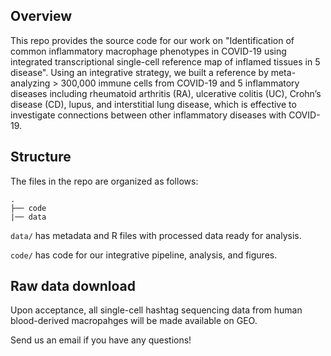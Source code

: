 ## Overview
This repo provides the source code for our work on "Identification of common inflammatory macrophage phenotypes in COVID-19 using integrated transcriptional single-cell reference map of inflamed tissues in 5 disease".
Using an integrative strategy, we built a reference by meta-analyzing > 300,000 immune cells from COVID-19 and 5 inflammatory diseases including rheumatoid arthritis (RA), ulcerative colitis (UC), Crohn’s disease (CD), lupus, and interstitial lung disease, which is effective to investigate connections between other inflammatory diseases with COVID-19.


## Structure

The files in the repo are organized as follows:

    .
    ├── code
    |── data

`data/` has metadata and R files with processed data ready for analysis.

`code/` has code for our integrative pipeline, analysis, and figures.

## Raw data download

Upon acceptance, all single-cell hashtag sequencing data from human blood-derived macropahges  will be made available on GEO.


Send us an email if you have any questions!

